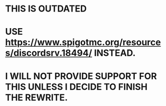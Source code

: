 # THIS IS OUTDATED
# USE https://www.spigotmc.org/resources/discordsrv.18494/ INSTEAD.
# I WILL NOT PROVIDE SUPPORT FOR THIS UNLESS I DECIDE TO FINISH THE REWRITE.



